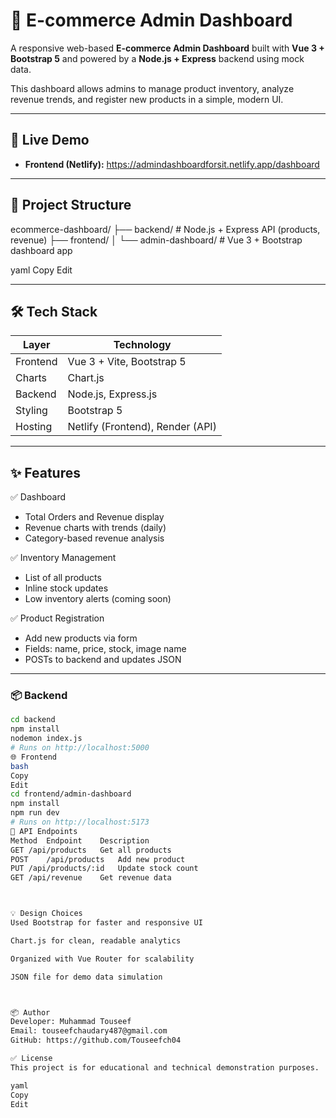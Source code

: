 # 🛒 E-commerce Admin Dashboard

A responsive web-based **E-commerce Admin Dashboard** built with **Vue 3 + Bootstrap 5** and powered by a **Node.js + Express** backend using mock data.

This dashboard allows admins to manage product inventory, analyze revenue trends, and register new products in a simple, modern UI.

---

## 🚀 Live Demo

- **Frontend (Netlify):** https://admindashboardforsit.netlify.app/dashboard


---

## 📂 Project Structure

ecommerce-dashboard/
├── backend/ # Node.js + Express API (products, revenue)
├── frontend/
│ └── admin-dashboard/ # Vue 3 + Bootstrap dashboard app

yaml
Copy
Edit

---

## 🛠 Tech Stack

| Layer     | Technology                  |
|-----------|-----------------------------|
| Frontend  | Vue 3 + Vite, Bootstrap 5   |
| Charts    | Chart.js                    |
| Backend   | Node.js, Express.js         |
| Styling   | Bootstrap 5                 |
| Hosting   | Netlify (Frontend), Render (API)

---

## ✨ Features

 ✅ Dashboard
- Total Orders and Revenue display
- Revenue charts with trends (daily)
- Category-based revenue analysis

 ✅ Inventory Management
- List of all products
- Inline stock updates
- Low inventory alerts (coming soon)

 ✅ Product Registration
- Add new products via form
- Fields: name, price, stock, image name
- POSTs to backend and updates JSON

---


### 📦 Backend

```bash
cd backend
npm install
nodemon index.js
# Runs on http://localhost:5000
🌐 Frontend
bash
Copy
Edit
cd frontend/admin-dashboard
npm install
npm run dev
# Runs on http://localhost:5173
📁 API Endpoints
Method	Endpoint	Description
GET	/api/products	Get all products
POST	/api/products	Add new product
PUT	/api/products/:id	Update stock count
GET	/api/revenue	Get revenue data



💡 Design Choices
Used Bootstrap for faster and responsive UI

Chart.js for clean, readable analytics

Organized with Vue Router for scalability

JSON file for demo data simulation



📦 Author
Developer: Muhammad Touseef
Email: touseefchaudary487@gmail.com
GitHub: https://github.com/Touseefch04

✅ License
This project is for educational and technical demonstration purposes.

yaml
Copy
Edit
